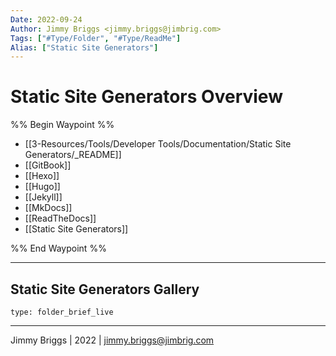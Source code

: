 ```yaml
---
Date: 2022-09-24
Author: Jimmy Briggs <jimmy.briggs@jimbrig.com>
Tags: ["#Type/Folder", "#Type/ReadMe"]
Alias: ["Static Site Generators"]
---
```


# Static Site Generators Overview

%% Begin Waypoint %%
- [[3-Resources/Tools/Developer Tools/Documentation/Static Site Generators/_README]]
- [[GitBook]]
- [[Hexo]]
- [[Hugo]]
- [[Jekyll]]
- [[MkDocs]]
- [[ReadTheDocs]]
- [[Static Site Generators]]

%% End Waypoint %%

***

## Static Site Generators Gallery

 
```ccard
type: folder_brief_live
```
 

***

Jimmy Briggs | 2022 | <jimmy.briggs@jimbrig.com>



